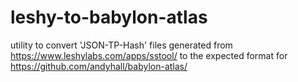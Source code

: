 # leshy-to-babylon-atlas

utility to convert 'JSON-TP-Hash' files generated from https://www.leshylabs.com/apps/sstool/ to the expected format for https://github.com/andyhall/babylon-atlas/
